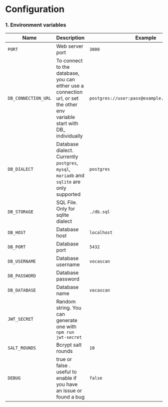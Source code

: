 # Configuration

### 1. Environment variables

| Name                | Description                                                                                                                 | Example                                        |
| ------------------- | --------------------------------------------------------------------------------------------------------------------------- | ---------------------------------------------- |
| `PORT`              | Web server port                                                                                                             | `3000`                                         |
| `DB_CONNECTION_URL` | To connect to the database, you can either use a connection url, or set the other env variable start with DB\_ individually | `postgres://user:pass@example.com:5432/dbname` |
| `DB_DIALECT`        | Database dialect. Currently `postgres`, `mysql`, `mariadb` and `sqlite` are only supported                                  | `postgres`                                     |
| `DB_STORAGE`        | SQL File. Only for sqlite dialect                                                                                           | `./db.sql`                                     |
| `DB_HOST`           | Database host                                                                                                               | `localhost`                                    |
| `DB_PORT`           | Database port                                                                                                               | `5432`                                         |
| `DB_USERNAME`       | Database username                                                                                                           | `vocascan`                                     |
| `DB_PASSWORD`       | Database password                                                                                                           |
| `DB_DATABASE`       | Database name                                                                                                               | `vocascan`                                     |
| `JWT_SECRET`        | Random string. You can generate one with `npm run jwt-secret`                                                               |                                                |
| `SALT_ROUNDS`       | Bcrypt salt rounds                                                                                                          | `10`                                           |
| `DEBUG`             | true or false . useful to enable if you have an issue or found a bug                                                        | `false`                                        |
